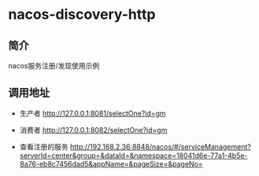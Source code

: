 # nacos-discovery-http

##  简介
nacos服务注册/发现使用示例


##  调用地址

- 生产者
http://127.0.0.1:8081/selectOne?id=gm

- 消费者
http://127.0.0.1:8082/selectOne?id=gm

- 查看注册的服务
http://192.168.2.36:8848/nacos/#/serviceManagement?serverId=center&group=&dataId=&namespace=18041d6e-77a1-4b5e-8a76-eb8c7456dad5&appName=&pageSize=&pageNo=




